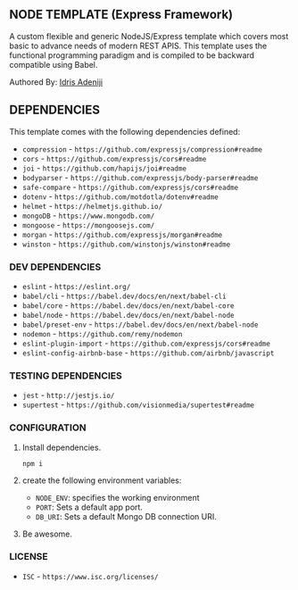 ## NODE TEMPLATE (Express Framework)
A custom flexible and generic NodeJS/Express template which covers most basic to advance needs of modern REST APIS.
This template uses the functional programming paradigm and is compiled to be backward compatible using Babel.

Authored By: [Idris Adeniji](https://github.com/alvacoder)

## DEPENDENCIES
This template comes with the following dependencies defined:
* `compression` - `https://github.com/expressjs/compression#readme`
* `cors` - `https://github.com/expressjs/cors#readme`
* `joi` - `https://github.com/hapijs/joi#readme`
* `bodyparser` - `https://github.com/expressjs/body-parser#readme`
* `safe-compare` - `https://github.com/expressjs/cors#readme`
* `dotenv` - `https://github.com/motdotla/dotenv#readme`
* `helmet` - `https://helmetjs.github.io/`
* `mongoDB` - `https://www.mongodb.com/`
* `mongoose` - `https://mongoosejs.com/`
* `morgan` - `https://github.com/expressjs/morgan#readme`
* `winston` - `https://github.com/winstonjs/winston#readme`

### DEV DEPENDENCIES
* `eslint` - `https://eslint.org/`
* `babel/cli` - `https://babel.dev/docs/en/next/babel-cli`
* `babel/core` - `https://babel.dev/docs/en/next/babel-core`
* `babel/node` - `https://babel.dev/docs/en/next/babel-node`
* `babel/preset-env` - `https://babel.dev/docs/en/next/babel-node`
* `nodemon` - `https://github.com/remy/nodemon`
* `eslint-plugin-import` - `https://github.com/expressjs/cors#readme`
* `eslint-config-airbnb-base` - `https://github.com/airbnb/javascript`

### TESTING DEPENDENCIES
* `jest` - `http://jestjs.io/`
* `supertest` - `https://github.com/visionmedia/supertest#readme`


### CONFIGURATION

1. Install dependencies.
    
    `npm i`
2. create the following environment variables:
    * `NODE_ENV`: specifies the working environment
    * `PORT`: Sets  a default app port. 
    * `DB_URI`: Sets  a default Mongo DB connection URI.
3. Be awesome.

### LICENSE
* `ISC` - `https://www.isc.org/licenses/`